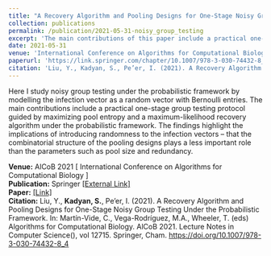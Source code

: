 ```yaml
---
title: "A Recovery Algorithm and Pooling Designs for One-Stage Noisy Group Testing Under the Probabilistic Framework"
collection: publications
permalink: /publication/2021-05-31-noisy_group_testing
excerpt: 'The main contributions of this paper include a practical one-stage group testing protocol guided by maximizing pool entropy and a maximum-likelihood recovery algorithm under the probabilistic framework.'
date: 2021-05-31
venue: 'International Conference on Algorithms for Computational Biology'
paperurl: 'https://link.springer.com/chapter/10.1007/978-3-030-74432-8_4'
citation: 'Liu, Y., Kadyan, S., Pe’er, I. (2021). A Recovery Algorithm and Pooling Designs for One-Stage Noisy Group Testing Under the Probabilistic Framework. In: Martín-Vide, C., Vega-Rodríguez, M.A., Wheeler, T. (eds) Algorithms for Computational Biology. AlCoB 2021. Lecture Notes in Computer Science(), vol 12715. Springer, Cham.'
---
```

Here I study noisy group testing under the probabilistic framework by modelling the infection vector as a random vector with Bernoulli entries. 
The main contributions include a practical one-stage group testing protocol guided by maximizing pool entropy and a maximum-likelihood recovery algorithm under the probabilistic framework. 
The findings highlight the implications of introducing randomness to the infection vectors – that the combinatorial structure of the pooling designs plays a less important role than the parameters such as pool size and redundancy.


**Venue:** AlCoB 2021 \[ International Conference on Algorithms for Computational Biology \]  
**Publication:** Springer [[External Link]](https://link.springer.com/chapter/10.1007/978-3-030-74432-8_4)  
**Paper:** [[Link]](https://link.springer.com/chapter/10.1007/978-3-030-74432-8_4)  
**Citation:** Liu, Y., **Kadyan, S.**, Pe’er, I. (2021). A Recovery Algorithm and Pooling Designs for One-Stage Noisy Group Testing Under the Probabilistic Framework. In: Martín-Vide, C., Vega-Rodríguez, M.A., Wheeler, T. (eds) Algorithms for Computational Biology. AlCoB 2021. Lecture Notes in Computer Science(), vol 12715. Springer, Cham. https://doi.org/10.1007/978-3-030-74432-8_4